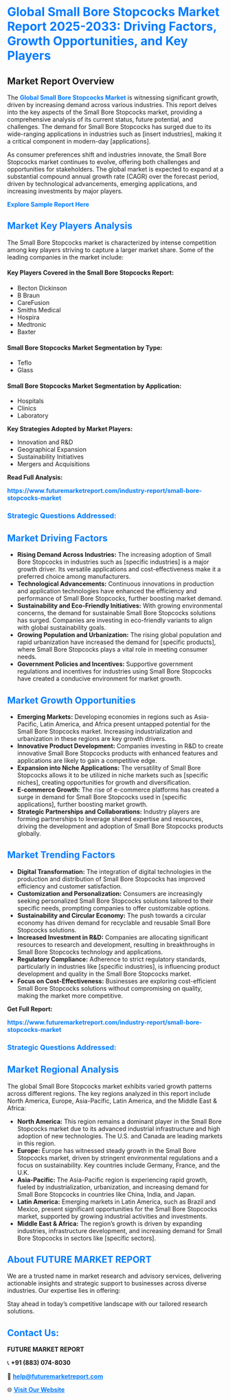 <h1 style="color: #007BFF;">Global Small Bore Stopcocks Market Report 2025-2033: Driving Factors, Growth Opportunities, and Key Players</h1>

<section id="overview">
<h2>Market Report Overview</h2>
<p>The <a href="https://www.futuremarketreport.com/industry-report/small-bore-stopcocks-market" style="color: #007BFF; text-decoration: none;"><strong>Global Small Bore Stopcocks Market</strong></a> is witnessing significant growth, driven by increasing demand across various industries. This report delves into the key aspects of the Small Bore Stopcocks market, providing a comprehensive analysis of its current status, future potential, and challenges. The demand for Small Bore Stopcocks has surged due to its wide-ranging applications in industries such as [insert industries], making it a critical component in modern-day [applications].</p>
<p>As consumer preferences shift and industries innovate, the Small Bore Stopcocks market continues to evolve, offering both challenges and opportunities for stakeholders. The global market is expected to expand at a substantial compound annual growth rate (CAGR) over the forecast period, driven by technological advancements, emerging applications, and increasing investments by major players.</p>
</section>

<section id="overview">
<p><a href="https://www.futuremarketreport.com/request-sample/reportId=82862" style="color: #007BFF; text-decoration: none;"><strong>Explore Sample Report Here</strong></a></p>
</section>

<section id="key-players">
<h2 style="color: #007BFF;">Market Key Players Analysis</h2>
<p>The Small Bore Stopcocks market is characterized by intense competition among key players striving to capture a larger market share. Some of the leading companies in the market include:</p>
<h4>Key Players Covered in the Small Bore Stopcocks Report:</h4>
<ul><li>Becton Dickinson</li><li>B Braun</li><li>CareFusion</li><li>Smiths Medical</li><li>Hospira</li><li>Medtronic</li><li>Baxter</li></ul>
<h4>Small Bore Stopcocks Market Segmentation by Type:</h4>
<ul><li>Teflo</li><li>Glass</li></ul>

<h4>Small Bore Stopcocks Market Segmentation by Application:</h4>
<ul><li>Hospitals</li><li>Clinics</li><li>Laboratory</li></ul>
<p><strong>Key Strategies Adopted by Market Players:</strong></p>
<ul>
<li>Innovation and R&D</li>
<li>Geographical Expansion</li>
<li>Sustainability Initiatives</li>
<li>Mergers and Acquisitions</li>
</ul>
</section>

<section>
<p><strong>Read Full Analysis: </strong></p><a href="https://www.futuremarketreport.com/industry-report/small-bore-stopcocks-market" style="color: #007BFF; text-decoration: none;"><strong>https://www.futuremarketreport.com/industry-report/small-bore-stopcocks-market</strong></a>
<h3 style="color: #007BFF;">Strategic Questions Addressed:</h3>
</section>

<section id="driving-factors">
<h2 style="color: #007BFF;">Market Driving Factors</h2>
<ul>
<li><strong>Rising Demand Across Industries:</strong> The increasing adoption of Small Bore Stopcocks in industries such as [specific industries] is a major growth driver. Its versatile applications and cost-effectiveness make it a preferred choice among manufacturers.</li>
<li><strong>Technological Advancements:</strong> Continuous innovations in production and application technologies have enhanced the efficiency and performance of Small Bore Stopcocks, further boosting market demand.</li>
<li><strong>Sustainability and Eco-Friendly Initiatives:</strong> With growing environmental concerns, the demand for sustainable Small Bore Stopcocks solutions has surged. Companies are investing in eco-friendly variants to align with global sustainability goals.</li>
<li><strong>Growing Population and Urbanization:</strong> The rising global population and rapid urbanization have increased the demand for [specific products], where Small Bore Stopcocks plays a vital role in meeting consumer needs.</li>
<li><strong>Government Policies and Incentives:</strong> Supportive government regulations and incentives for industries using Small Bore Stopcocks have created a conducive environment for market growth.</li>
</ul>
</section>

<section id="growth-opportunities">
<h2 style="color: #007BFF;">Market Growth Opportunities</h2>
<ul>
<li><strong>Emerging Markets:</strong> Developing economies in regions such as Asia-Pacific, Latin America, and Africa present untapped potential for the Small Bore Stopcocks market. Increasing industrialization and urbanization in these regions are key growth drivers.</li>
<li><strong>Innovative Product Development:</strong> Companies investing in R&D to create innovative Small Bore Stopcocks products with enhanced features and applications are likely to gain a competitive edge.</li>
<li><strong>Expansion into Niche Applications:</strong> The versatility of Small Bore Stopcocks allows it to be utilized in niche markets such as [specific niches], creating opportunities for growth and diversification.</li>
<li><strong>E-commerce Growth:</strong> The rise of e-commerce platforms has created a surge in demand for Small Bore Stopcocks used in [specific applications], further boosting market growth.</li>
<li><strong>Strategic Partnerships and Collaborations:</strong> Industry players are forming partnerships to leverage shared expertise and resources, driving the development and adoption of Small Bore Stopcocks products globally.</li>
</ul>
</section>

<section id="trending-factors">
<h2 style="color: #007BFF;">Market Trending Factors</h2>
<ul>
<li><strong>Digital Transformation:</strong> The integration of digital technologies in the production and distribution of Small Bore Stopcocks has improved efficiency and customer satisfaction.</li>
<li><strong>Customization and Personalization:</strong> Consumers are increasingly seeking personalized Small Bore Stopcocks solutions tailored to their specific needs, prompting companies to offer customizable options.</li>
<li><strong>Sustainability and Circular Economy:</strong> The push towards a circular economy has driven demand for recyclable and reusable Small Bore Stopcocks solutions.</li>
<li><strong>Increased Investment in R&D:</strong> Companies are allocating significant resources to research and development, resulting in breakthroughs in Small Bore Stopcocks technology and applications.</li>
<li><strong>Regulatory Compliance:</strong> Adherence to strict regulatory standards, particularly in industries like [specific industries], is influencing product development and quality in the Small Bore Stopcocks market.</li>
<li><strong>Focus on Cost-Effectiveness:</strong> Businesses are exploring cost-efficient Small Bore Stopcocks solutions without compromising on quality, making the market more competitive.</li>
</ul>
</section>

<section>
<p><strong>Get Full Report: </strong></p><a href="https://www.futuremarketreport.com/industry-report/small-bore-stopcocks-market" style="color: #007BFF; text-decoration: none;"><strong>https://www.futuremarketreport.com/industry-report/small-bore-stopcocks-market</strong></a>
<h3 style="color: #007BFF;">Strategic Questions Addressed:</h3>
</section>


<section id="regional-analysis">
<h2 style="color: #007BFF;">Market Regional Analysis</h2>
<p>The global Small Bore Stopcocks market exhibits varied growth patterns across different regions. The key regions analyzed in this report include North America, Europe, Asia-Pacific, Latin America, and the Middle East & Africa:</p>
<ul>
<li><strong>North America:</strong> This region remains a dominant player in the Small Bore Stopcocks market due to its advanced industrial infrastructure and high adoption of new technologies. The U.S. and Canada are leading markets in this region.</li>
<li><strong>Europe:</strong> Europe has witnessed steady growth in the Small Bore Stopcocks market, driven by stringent environmental regulations and a focus on sustainability. Key countries include Germany, France, and the U.K.</li>
<li><strong>Asia-Pacific:</strong> The Asia-Pacific region is experiencing rapid growth, fueled by industrialization, urbanization, and increasing demand for Small Bore Stopcocks in countries like China, India, and Japan.</li>
<li><strong>Latin America:</strong> Emerging markets in Latin America, such as Brazil and Mexico, present significant opportunities for the Small Bore Stopcocks market, supported by growing industrial activities and investments.</li>
<li><strong>Middle East & Africa:</strong> The region’s growth is driven by expanding industries, infrastructure development, and increasing demand for Small Bore Stopcocks in sectors like [specific sectors].</li>
</ul>
</section>

<footer>
<h2 style="color: #007BFF;">About FUTURE MARKET REPORT</h2>
<p>We are a trusted name in market research and advisory services, delivering actionable insights and strategic support to businesses across diverse industries. Our expertise lies in offering:</p>

<p>Stay ahead in today’s competitive landscape with our tailored research solutions.</p>

<h2 style="color: #007BFF;">Contact Us:</h2>
<p><strong>FUTURE MARKET REPORT</strong></p>
<p>📞 <strong>+91 (883) 074-8030</strong></p>
<p>📧 <strong><a href="mailto:help@futuremarketreport.com" style="color: #007BFF;">help@futuremarketreport.com</a></strong></p>
<p>🌐 <strong><a href="https://www.futuremarketreport.com/" style="color: #007BFF;">Visit Our Website</a></strong></p>
</footer>